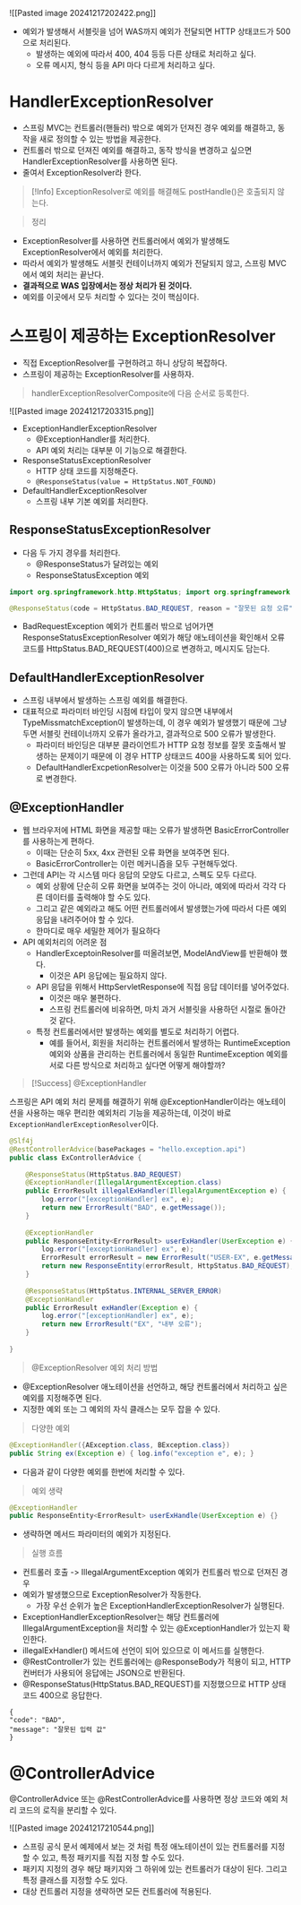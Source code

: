 ![[Pasted image 20241217202422.png]]

- 예외가 발생해서 서블릿을 넘어 WAS까지 예외가 전달되면 HTTP 상태코드가 500으로 처리된다.
	- 발생하는 예외에 따라서 400, 404 등등 다른 상태로 처리하고 싶다.
	- 오류 메시지, 형식 등을 API 마다 다르게 처리하고 싶다.

# HandlerExceptionResolver
- 스프링 MVC는 컨트롤러(핸들러) 밖으로 예외가 던져진 경우 예외를 해결하고, 동작을 새로 정의할 수 있는 방법을 제공한다.
- 컨트롤러 밖으로 던져진 예외를 해결하고, 동작 방식을 변경하고 싶으면 HandlerExceptionResolver를 사용하면 된다.
- 줄여서 ExceptionResolver라 한다.

>[!Info] ExceptionResolver로 예외를 해결해도 postHandle()은 호출되지 않는다.


> 정리

- ExceptionResolver를 사용하면 컨트롤러에서 예외가 발생해도 ExceptionResolver에서 예외를 처리한다.
- 따라서 예외가 발생해도 서블릿 컨테이너까지 예외가 전달되지 않고, 스프링 MVC에서 예외 처리는 끝난다.
- **결과적으로 WAS 입장에서는 정상 처리가 된 것이다.**
- 예외를 이곳에서 모두 처리할 수 있다는 것이 핵심이다.


# 스프링이 제공하는 ExceptionResolver
- 직접 ExceptionResolver를 구현하려고 하니 상당히 복잡하다.
- 스프링이 제공하는 ExceptionResolver를 사용하자.
> handlerExceptionResolverComposite에 다음 순서로 등록한다.

![[Pasted image 20241217203315.png]]
- ExceptionHandlerExceptionResolver
	- @ExceptionHandler를 처리한다.
	- API 예외 처리는 대부분 이 기능으로 해결한다.
- ResponseStatusExceptionResolver
	- HTTP 상태 코드를 지정해준다.
	- `@ResponseStatus(value = HttpStatus.NOT_FOUND)`
- DefaultHandlerExceptionResolver
	- 스프링 내부 기본 예외를 처리한다.


## ResponseStatusExceptionResolver
- 다음 두 가지 경우를 처리한다.
	- @ResponseStatus가 달려있는 예외
	- ResponseStatusException 예외
```java
import org.springframework.http.HttpStatus; import org.springframework.web.bind.annotation.ResponseStatus;

@ResponseStatus(code = HttpStatus.BAD_REQUEST, reason = "잘못된 요청 오류") public class BadRequestException extends RuntimeException { }
```
- BadRequestException 예외가 컨트롤러 밖으로 넘어가면 ResponseStatusExceptionResolver 예외가 해당 애노테이션을 확인해서 오류 코드를 HttpStatus.BAD_REQUEST(400)으로 변경하고, 메시지도 담는다.

## DefaultHandlerExceptionResolver
- 스프링 내부에서 발생하는 스프링 예외를 해결한다.
- 대표적으로 파라미터 바인딩 시점에 타입이 맞지 않으면 내부에서 TypeMissmatchException이 발생하는데, 이 경우 예외가 발생했기 때문에 그냥 두면 서블릿 컨테이너까지 오류가 올라가고, 결과적으로 500 오류가 발생한다.
	- 파라미터 바인딩은 대부분 클라이언트가 HTTP 요청 정보를 잘못 호출해서 발생하는 문제이기 때문에 이 경우 HTTP 상태코드 400을 사용하도록 되어 있다.
	- DefaultHandlerExcpetionResolver는 이것을 500 오류가 아니라 500 오류로 변경한다.

## @ExceptionHandler
- 웹 브라우저에 HTML 화면을 제공할 때는 오류가 발생하면 BasicErrorController를 사용하는게 편하다.
	- 이때는 단순히 5xx, 4xx 관련된 오류 화면을 보여주면 된다.
	- BasicErrorController는 이런 메커니즘을 모두 구현해두었다.
- 그런데 API는 각 시스템 마다 응답의 모양도 다르고, 스펙도 모두 다르다.
	- 예외 상황에 단순히 오류 화면을 보여주는 것이 아니라, 예외에 따라서 각각 다른 데이터를 출력해야 할 수도 있다.
	- 그리고 같은 예외라고 해도 어떤 컨트롤러에서 발생했는가에 따라서 다른 예외 응답을 내려주어야 할 수 있다.
	- 한마디로 매우 세밀한 제어가 필요하다
- API 예외처리의 어려운 점
	- HandlerExceptoinResolver를 떠올려보면, ModelAndView를 반환해야 했다.
		- 이것은 API 응답에는 필요하지 않다.
	- API 응답을 위해서 HttpServletResponse에 직접 응답 데이터를 넣어주었다.
		- 이것은 매우 불편하다.
		- 스프링 컨트롤러에 비유하면, 마치 과거 서블릿을 사용하던 시절로 돌아간 것 같다.
	- 특정 컨트롤러에서만 발생하는 예외를 별도로 처리하기 어렵다.
		- 예를 들어서, 회원을 처리하는 컨트롤러에서 발생하는 RuntimeException 예외와 상품을 관리하는 컨트롤러에서 동일한 RuntimeException 예외를 서로 다른 방식으로 처리하고 싶다면 어떻게 해야할까?

>[!Success] @ExceptionHandler

스프링은 API 예외 처리 문제를 해결하기 위해 @ExceptionHandler이라는 애노테이션을 사용하는 매우 편리한 예외처리 기능을 제공하는데, 이것이 바로 `ExceptionHandlerExceptionResolver`이다.

```java
@Slf4j  
@RestControllerAdvice(basePackages = "hello.exception.api")  
public class ExControllerAdvice {  
  
    @ResponseStatus(HttpStatus.BAD_REQUEST)  
    @ExceptionHandler(IllegalArgumentException.class)  
    public ErrorResult illegalExHandler(IllegalArgumentException e) {  
        log.error("[exceptionHandler] ex", e);  
        return new ErrorResult("BAD", e.getMessage());  
    }  
  
    @ExceptionHandler  
    public ResponseEntity<ErrorResult> userExHandler(UserException e) {  
        log.error("[exceptionHandler] ex", e);  
        ErrorResult errorResult = new ErrorResult("USER-EX", e.getMessage());  
        return new ResponseEntity(errorResult, HttpStatus.BAD_REQUEST);  
    }  
  
    @ResponseStatus(HttpStatus.INTERNAL_SERVER_ERROR)  
    @ExceptionHandler  
    public ErrorResult exHandler(Exception e) {  
        log.error("[exceptionHandler] ex", e);  
        return new ErrorResult("EX", "내부 오류");  
    }  
  
}
```

> @ExceptionResolver 예외 처리 방법

- @ExceptionResolver 애노테이션을 선언하고, 해당 컨트롤러에서 처리하고 싶은 예외를 지정해주면 된다.
- 지정한 예외 또는 그 예외의 자식 클래스는 모두 잡을 수 있다.

> 다양한 예외
```java
@ExceptionHandler({AException.class, BException.class}) 
public String ex(Exception e) { log.info("exception e", e); }
```
- 다음과 같이 다양한 예외를 한번에 처리할 수 있다.

> 예외 생략

```java
@ExceptionHandler 
public ResponseEntity<ErrorResult> userExHandle(UserException e) {}
```
- 생략하면 메서드 파라미터의 예외가 지정된다.

> 실행 흐름
- 컨트롤러 호출 -> IllegalArgumentException 예외가 컨트롤러 밖으로 던져진 경우
- 예외가 발생했으므로 ExceptionResolver가 작동한다.
	- 가장 우선 순위가 높은 ExceptionHandlerExceptionResolver가 실행된다.
- ExceptionHandlerExceptionResolver는 해당 컨트롤러에 IllegalArgumentException을 처리할 수 있는 @ExceptionHandler가 있는지 확인한다.
- illegalExHandler() 메서드에 선언이 되어 있으므로 이 메서드를 실행한다.
- @RestController가 있는 컨트롤러에는 @ResponseBody가 적용이 되고, HTTP 컨버터가 사용되어 응답에는 JSON으로 반환된다.
- @ResponseStatus(HttpStatus.BAD_REQUEST)를 지정했으므로 HTTP 상태 코드 400으로 응답한다.


```
{
"code": "BAD", 
"message": "잘못된 입력 값"
}
```


# @ControllerAdvice
@ControllerAdvice 또는 @RestControllerAdvice를 사용하면 정상 코드와 예외 처리 코드의 로직을 분리할 수 있다.

![[Pasted image 20241217210544.png]]

- 스프링 공식 문서 예제에서 보는 것 처럼 특정 애노테이션이 있는 컨트롤러를 지정할 수 있고, 특정 패키지를 직접 지정 할 수도 있다.
- 패키지 지정의 경우 해당 패키지와 그 하위에 있는 컨트롤러가 대상이 된다. 그리고 특정 클래스를 지정할 수도 있다.
- 대상 컨트롤러 지정을 생략하면 모든 컨트롤러에 적용된다.